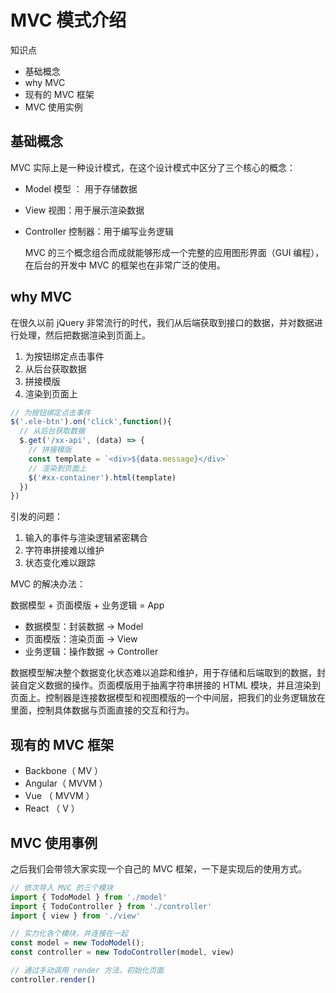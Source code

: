 # MVC 模式介绍
知识点

- 基础概念
- why MVC
- 现有的 MVC 框架
- MVC 使用实例

## 基础概念
MVC 实际上是一种设计模式，在这个设计模式中区分了三个核心的概念：

- Model 模型 ： 用于存储数据
- View 视图：用于展示渲染数据
- Controller 控制器：用于编写业务逻辑

  MVC 的三个概念组合而成就能够形成一个完整的应用图形界面（GUI 编程），在后台的开发中 MVC 的框架也在非常广泛的使用。

## why MVC
在很久以前 jQuery 非常流行的时代，我们从后端获取到接口的数据，并对数据进行处理，然后把数据渲染到页面上。

1. 为按钮绑定点击事件
2. 从后台获取数据
3. 拼接模版
4. 渲染到页面上

```js
// 为按钮绑定点击事件
$('.ele-btn').on('click',function(){
  // 从后台获取数据
  $.get('/xx-api', (data) => {
    // 拼接模版
    const template = `<div>${data.message}</div>`
    // 渲染到页面上
    $('#xx-container').html(template)
  })
})
```

引发的问题：

1. 输入的事件与渲染逻辑紧密耦合
2. 字符串拼接难以维护
3. 状态变化难以跟踪

MVC 的解决办法：

数据模型 + 页面模版 + 业务逻辑 = App

- 数据模型：封装数据 -> Model
- 页面模版：渲染页面 -> View
- 业务逻辑：操作数据 -> Controller

数据模型解决整个数据变化状态难以追踪和维护，用于存储和后端取到的数据，封装自定义数据的操作。页面模版用于抽离字符串拼接的 HTML 模块，并且渲染到页面上。控制器是连接数据模型和视图模版的一个中间层，把我们的业务逻辑放在里面，控制具体数据与页面直接的交互和行为。

## 现有的 MVC 框架

- Backbone（ MV ）
- Angular（ MVVM ）
- Vue （ MVVM ）
- React （ V ）

## MVC 使用事例
之后我们会带领大家实现一个自己的 MVC 框架，一下是实现后的使用方式。

```js
// 依次导入 MVC 的三个模块
import { TodoModel } from './model'
import { TodoController } from './controller'
import { view } from './view'

// 实力化各个模块，并连接在一起
const model = new TodoModel();
const controller = new TodoController(model, view)

// 通过手动调用 render 方法，初始化页面
controller.render()
```






